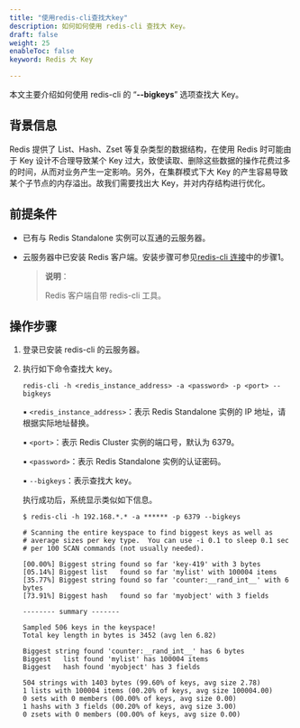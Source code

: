 ```yaml
---
title: "使用redis-cli查找大key"
description: 如何如何使用 redis-cli 查找大 Key。
draft: false
weight: 25
enableToc: false
keyword: Redis 大 Key

---
```


本文主要介绍如何使用 redis-cli 的 “**--bigkeys**” 选项查找大 Key。

## 背景信息

Redis 提供了 List、Hash、Zset 等复杂类型的数据结构，在使用 Redis 时可能由于 Key 设计不合理导致某个 Key 过大，致使读取、删除这些数据的操作花费过多的时间，从而对业务产生一定影响。另外，在集群模式下大 Key 的产生容易导致某个子节点的内存溢出。故我们需要找出大 Key，并对内存结构进行优化。

## 前提条件

- 已有与 Redis Standalone 实例可以互通的云服务器。

- 云服务器中已安装 Redis 客户端。安装步骤可参见[redis-cli 连接](/database/redis_standalone/manual/mgt_connect/access_redis_cli/)中的步骤1。

  > **说明**：
  >
  > Redis 客户端自带 redis-cli 工具。 

## 操作步骤

1. 登录已安装 redis-cli 的云服务器。

2. 执行如下命令查找大 key。

   ```
   redis-cli -h <redis_instance_address> -a <password> -p <port> --bigkeys
   ```

   ▪︎ `<redis_instance_address>`：表示 Redis Standalone 实例的 IP 地址，请根据实际地址替换。

   ▪︎ `<port>`：表示 Redis Cluster 实例的端口号，默认为 6379。

   ▪︎  `<password>`：表示 Redis Standalone 实例的认证密码。

   ▪︎ `--bigkeys`：表示查找大 key。

   执行成功后，系统显示类似如下信息。

   ```
   $ redis-cli -h 192.168.*.* -a ****** -p 6379 --bigkeys
   
   # Scanning the entire keyspace to find biggest keys as well as
   # average sizes per key type.  You can use -i 0.1 to sleep 0.1 sec
   # per 100 SCAN commands (not usually needed).
   
   [00.00%] Biggest string found so far 'key-419' with 3 bytes
   [05.14%] Biggest list   found so far 'mylist' with 100004 items
   [35.77%] Biggest string found so far 'counter:__rand_int__' with 6 bytes
   [73.91%] Biggest hash   found so far 'myobject' with 3 fields
   
   -------- summary -------
   
   Sampled 506 keys in the keyspace!
   Total key length in bytes is 3452 (avg len 6.82)
   
   Biggest string found 'counter:__rand_int__' has 6 bytes
   Biggest   list found 'mylist' has 100004 items
   Biggest   hash found 'myobject' has 3 fields
   
   504 strings with 1403 bytes (99.60% of keys, avg size 2.78)
   1 lists with 100004 items (00.20% of keys, avg size 100004.00)
   0 sets with 0 members (00.00% of keys, avg size 0.00)
   1 hashs with 3 fields (00.20% of keys, avg size 3.00)
   0 zsets with 0 members (00.00% of keys, avg size 0.00)
   ```

   

